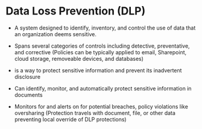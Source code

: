 # Data Loss Prevention (DLP)

- A system designed to identify, inventory, and control the use of data that an organization deems sensitive.

- Spans several categories of controls including detective, preventative, and corrective
(Policies can be typically applied to email, Sharepoint, cloud storage, removeable devices, and databases)

- is a way to protect sensitive information and prevent its inadvertent disclosure

- Can identify, monitor, and automatically protect sensitive information in documents

- Monitors for and alerts on for potential breaches, policy violations like oversharing
(Protection travels with document, file, or other data preventing local override of DLP protections)